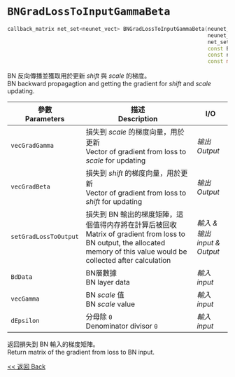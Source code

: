 # `BNGradLossToInputGammaBeta`

```c++
callback_matrix net_set<neunet_vect> BNGradLossToInputGammaBeta(neunet_vect                 &vecGradGamma,
                                                                neunet_vect                 &vecGradBeta,
                                                                net_set<neunet_vect>        &setGradLossToOutput,
                                                                const BNData<matrix_elem_t> &BdData,
                                                                const neunet_vect           &vecGamma,
                                                                const matrix_elem_t         &dEpsilon = 1e-8l);
```

BN 反向傳播並獲取用於更新 $shift$ 與 $scale$ 的梯度。\
BN backward propagagtion and getting the gradient for $shift$ and $scale$ updating.

參數<br>Parameters|描述<br>Description|I/O
-|-|-
`vecGradGamma`|損失到 $scale$ 的梯度向量，用於更新<br>Vector of gradient from loss to $scale$ for updating|*输出<br>Output*
`vecGradBeta`|損失到 $shift$ 的梯度向量，用於更新<br>Vector of gradient from loss to $shift$ for updating|*输出<br>Output*
`setGradLossToOutput`|損失到 BN 輸出的梯度矩陣，這個值得内存將在計算后被回收<br>Matrix of gradient from loss to BN output, the allocated memory of this value would be collected after calculation|*輸入 & 输出<br>input & Output*
`BdData`|BN層數據<br>BN layer data|*輸入<br>input*
`vecGamma`|BN $scale$ 值<br>BN $scale$ value|*輸入<br>input*
`dEpsilon`|分母除 `0`<br>Denominator divisor `0`|*輸入<br>input*

返回損失到 BN 輸入的梯度矩陣。\
Return matrix of the gradient from loss to BN input.

[<< 返回 Back](cover.md)
